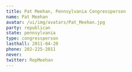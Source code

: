 ```yaml
---
title: Pat Meehan, Pennsylvania Congressperson
name: Pat Meehan
avatar: /ui/img/avatars/Pat_Meehan.jpg
party: republican
state: pennsylvania
type: congressperson
lasthall: 2011-04-20
phone: 202-225-2011
never: 
twitter: RepMeehan
---
```

